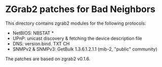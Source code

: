 # ZGrab2 patches for Bad Neighbors

This directory contains zgrab2 modules for the following protocols:
* NetBIOS: NBSTAT *
* UPnP: unicast discovery & fetching the device description file
* DNS: version.bind. TXT CH
* SNMPv2 & SNMPv3: GetBulk 1.3.6.1.2.1.1 (mib-2, "public" community)

The patches are based on zgrab2 v0.1.6.
